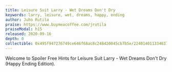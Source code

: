 ```yaml
---
title: Leisure Suit Larry - Wet Dreams Don't Dry
keywords: larry, leisure, wet, dreams, happy, ending
author: Juho Rutila
praise: https://www.buymeacoffee.com/jrutila
praiseModal: h15
released: 2020-09-16
depth: 0
collectible: 0x495f947276749ce646f68ac8c248420045cb7b5e/22401401133483726470154646596632982074884918370005149684012059442594719989761
---
```


Welcome to Spoiler Free Hints for Leisure Suit Larry - Wet Dreams Don't Dry (Happy Ending Edition).

